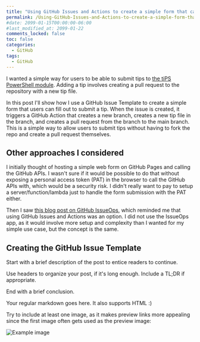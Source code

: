 ```yaml
---
title: "Using GitHub Issues and Actions to create a simple form that can create pull requests"
permalink: /Using-GitHub-Issues-and-Actions-to-create-a-simple-form-that-can-create-pull-requests/
#date: 2099-01-15T00:00:00-06:00
#last_modified_at: 2099-01-22
comments_locked: false
toc: false
categories:
  - GitHub
tags:
  - GitHub
---
```


I wanted a simple way for users to be able to submit tips to [the tiPS PowerShell module](https://github.com/deadlydog/PowerShell.tiPS).
Adding a tip involves creating a pull request to the repository with a new tip file.

In this post I'll show how I use a GitHub Issue Template to create a simple form that users can fill out to submit a tip.
When the issue is created, it triggers a GitHub Action that creates a new branch, creates a new tip file in the branch, and creates a pull request from the branch to the main branch.
This is a simple way to allow users to submit tips without having to fork the repo and create a pull request themselves.

## Other approaches I considered

I initially thought of hosting a simple web form on GitHub Pages and calling the GitHub APIs.
I wasn't sure if it would be possible to do that without exposing a personal access token (PAT) in the browser to call the GitHub APIs with, which would be a security risk.
I didn't really want to pay to setup a server/function/lambda just to handle the form submission with the PAT either.

Then I saw [this blog post on GitHub IssueOps](https://github.blog/engineering/issueops-automate-ci-cd-and-more-with-github-issues-and-actions/), which reminded me that using GitHub Issues and Actions was an option.
I did not use the IssueOps app, as it would involve more setup and complexity than I wanted for my simple use case, but the concept is the same.

## Creating the GitHub Issue Template




Start with a brief description of the post to entice readers to continue.

Use headers to organize your post, if it's long enough.
Include a TL;DR if appropriate.

End with a brief conclusion.

Your regular markdown goes here. It also supports HTML :)

Try to include at least one image, as it makes preview links more appealing since the first image often gets used as the preview image:

![Example image](/assets/Posts/2025-03-29-Using-GitHub-Issues-and-Actions-to-create-a-simple-form-that-can-create-pull-requests/image-name.png)
